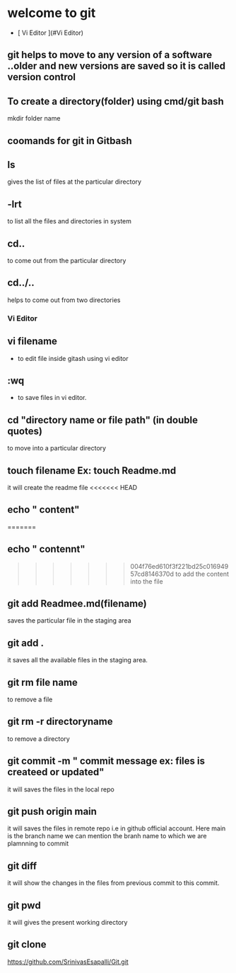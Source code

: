# welcome to git

- [ Vi Editor ](#Vi Editor)

## git helps to move to any version of a software ..older and new versions are saved  so it is called version control

## To create a directory(folder) using cmd/git bash
mkdir folder name

## coomands for git in Gitbash
## ls
gives the list of files at the particular directory

## -lrt
 to list all the files and directories in system


## cd..
to come out from the particular directory

## cd../..
helps to come out  from two directories

<a name="Vi Editor"></a>
### Vi Editor

## vi filename
- to edit file inside gitash using vi editor

## :wq 
- to save files in vi editor.

## cd "directory name or file path" (in double quotes)
to move into a particular directory
## touch filename Ex: touch Readme.md
it will create the readme file
<<<<<<< HEAD
## echo " content"
=======
## echo " contennt"
>>>>>>> 004f76ed610f3f221bd25c01694957cd8146370d
to add the content into the file
## git add Readmee.md(filename)
saves the particular file in the staging area
## git add .
it saves all the available files in the staging area.

## git rm file name
to remove a file 

## git rm -r directoryname
to remove a directory 

## git commit -m " commit message ex: files is createed or updated"

it will saves the files in the local repo

## git push origin main 

it will saves the files in remote repo i.e in github official account. 
Here main is the branch name we can mention the branh name to which we are plamnning to commit

## git diff

it will show the changes in the files from previous commit to this commit.

## git pwd
it will gives the present working directory

## git clone 
https://github.com/SrinivasEsapalli/Git.git



